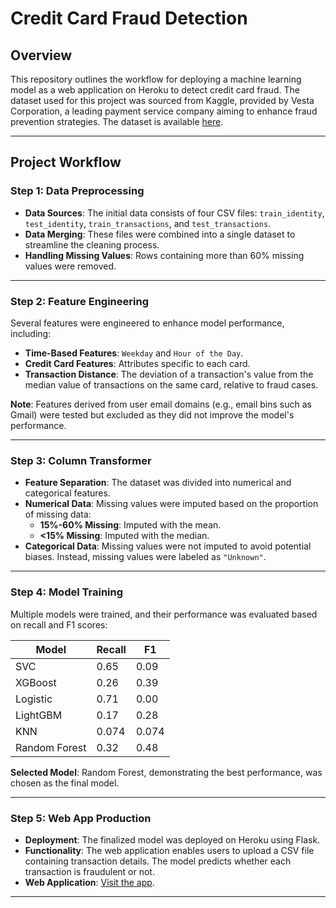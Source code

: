 # Credit Card Fraud Detection

## Overview

This repository outlines the workflow for deploying a machine learning model as a web application on Heroku to detect credit card fraud. The dataset used for this project was sourced from Kaggle, provided by Vesta Corporation, a leading payment service company aiming to enhance fraud prevention strategies. The dataset is available [here](https://www.kaggle.com/c/ieee-fraud-detection).

---

## Project Workflow

### **Step 1: Data Preprocessing**
- **Data Sources**: The initial data consists of four CSV files: `train_identity`, `test_identity`, `train_transactions`, and `test_transactions`.
- **Data Merging**: These files were combined into a single dataset to streamline the cleaning process.
- **Handling Missing Values**: Rows containing more than 60% missing values were removed.

---

### **Step 2: Feature Engineering**
Several features were engineered to enhance model performance, including:
- **Time-Based Features**: `Weekday` and `Hour of the Day`.
- **Credit Card Features**: Attributes specific to each card.
- **Transaction Distance**: The deviation of a transaction's value from the median value of transactions on the same card, relative to fraud cases.

**Note**: Features derived from user email domains (e.g., email bins such as Gmail) were tested but excluded as they did not improve the model's performance.

---

### **Step 3: Column Transformer**
- **Feature Separation**: The dataset was divided into numerical and categorical features.
- **Numerical Data**: Missing values were imputed based on the proportion of missing data:
  - **15%-60% Missing**: Imputed with the mean.
  - **<15% Missing**: Imputed with the median.
- **Categorical Data**: Missing values were not imputed to avoid potential biases. Instead, missing values were labeled as `"Unknown"`.

---

### **Step 4: Model Training**
Multiple models were trained, and their performance was evaluated based on recall and F1 scores:

| Model           | Recall | F1   |
|------------------|--------|------|
| SVC             | 0.65   | 0.09 |
| XGBoost         | 0.26   | 0.39 |
| Logistic        | 0.71   | 0.00 |
| LightGBM        | 0.17   | 0.28 |
| KNN             | 0.074  | 0.074|
| Random Forest   | 0.32   | 0.48 |

**Selected Model**: Random Forest, demonstrating the best performance, was chosen as the final model.

---

### **Step 5: Web App Production**
- **Deployment**: The finalized model was deployed on Heroku using Flask.
- **Functionality**: The web application enables users to upload a CSV file containing transaction details. The model predicts whether each transaction is fraudulent or not.
- **Web Application**: [Visit the app](https://dash-fraud.herokuapp.com).

---







